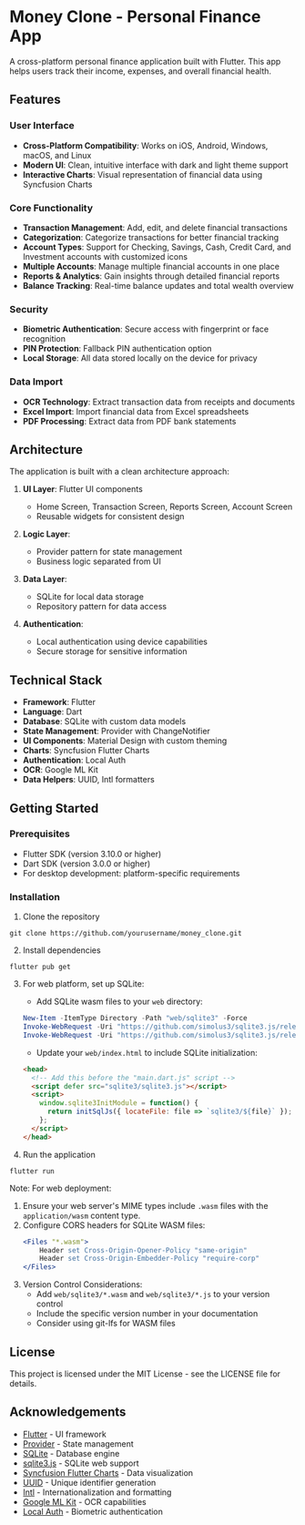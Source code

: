 # Money Clone - Personal Finance App

A cross-platform personal finance application built with Flutter. This app helps users track their income, expenses, and overall financial health.

## Features

### User Interface
- **Cross-Platform Compatibility**: Works on iOS, Android, Windows, macOS, and Linux
- **Modern UI**: Clean, intuitive interface with dark and light theme support
- **Interactive Charts**: Visual representation of financial data using Syncfusion Charts

### Core Functionality
- **Transaction Management**: Add, edit, and delete financial transactions
- **Categorization**: Categorize transactions for better financial tracking
- **Account Types**: Support for Checking, Savings, Cash, Credit Card, and Investment accounts with customized icons
- **Multiple Accounts**: Manage multiple financial accounts in one place
- **Reports & Analytics**: Gain insights through detailed financial reports
- **Balance Tracking**: Real-time balance updates and total wealth overview

### Security
- **Biometric Authentication**: Secure access with fingerprint or face recognition
- **PIN Protection**: Fallback PIN authentication option
- **Local Storage**: All data stored locally on the device for privacy

### Data Import
- **OCR Technology**: Extract transaction data from receipts and documents
- **Excel Import**: Import financial data from Excel spreadsheets
- **PDF Processing**: Extract data from PDF bank statements

## Architecture

The application is built with a clean architecture approach:

1. **UI Layer**: Flutter UI components
   - Home Screen, Transaction Screen, Reports Screen, Account Screen
   - Reusable widgets for consistent design

2. **Logic Layer**: 
   - Provider pattern for state management
   - Business logic separated from UI

3. **Data Layer**:
   - SQLite for local data storage
   - Repository pattern for data access

4. **Authentication**:
   - Local authentication using device capabilities
   - Secure storage for sensitive information

## Technical Stack

- **Framework**: Flutter
- **Language**: Dart
- **Database**: SQLite with custom data models
- **State Management**: Provider with ChangeNotifier
- **UI Components**: Material Design with custom theming
- **Charts**: Syncfusion Flutter Charts
- **Authentication**: Local Auth
- **OCR**: Google ML Kit
- **Data Helpers**: UUID, Intl formatters

## Getting Started

### Prerequisites
- Flutter SDK (version 3.10.0 or higher)
- Dart SDK (version 3.0.0 or higher)
- For desktop development: platform-specific requirements

### Installation
1. Clone the repository
```
git clone https://github.com/yourusername/money_clone.git
```

2. Install dependencies
```
flutter pub get
```

3. For web platform, set up SQLite:
   - Add SQLite wasm files to your `web` directory:
   ```powershell
   New-Item -ItemType Directory -Path "web/sqlite3" -Force
   Invoke-WebRequest -Uri "https://github.com/simolus3/sqlite3.js/releases/latest/download/sqlite3.wasm" -OutFile "web/sqlite3/sqlite3.wasm"
   Invoke-WebRequest -Uri "https://github.com/simolus3/sqlite3.js/releases/latest/download/sqlite3.js" -OutFile "web/sqlite3/sqlite3.js"
   ```
   
   - Update your `web/index.html` to include SQLite initialization:
   ```html
   <head>
     <!-- Add this before the "main.dart.js" script -->
     <script defer src="sqlite3/sqlite3.js"></script>
     <script>
       window.sqlite3InitModule = function() {
         return initSqlJs({ locateFile: file => `sqlite3/${file}` });
       };
     </script>
   </head>
   ```

4. Run the application
```
flutter run
```

Note: For web deployment:
1. Ensure your web server's MIME types include `.wasm` files with the `application/wasm` content type.
2. Configure CORS headers for SQLite WASM files:
   ```apache
   <Files "*.wasm">
       Header set Cross-Origin-Opener-Policy "same-origin"
       Header set Cross-Origin-Embedder-Policy "require-corp"
   </Files>
   ```
3. Version Control Considerations:
   - Add `web/sqlite3/*.wasm` and `web/sqlite3/*.js` to your version control
   - Include the specific version number in your documentation
   - Consider using git-lfs for WASM files

## License

This project is licensed under the MIT License - see the LICENSE file for details.

## Acknowledgements

- [Flutter](https://flutter.dev/) - UI framework
- [Provider](https://pub.dev/packages/provider) - State management
- [SQLite](https://www.sqlite.org/) - Database engine
- [sqlite3.js](https://github.com/simolus3/sqlite3.js) - SQLite web support
- [Syncfusion Flutter Charts](https://www.syncfusion.com/flutter-widgets) - Data visualization
- [UUID](https://pub.dev/packages/uuid) - Unique identifier generation
- [Intl](https://pub.dev/packages/intl) - Internationalization and formatting
- [Google ML Kit](https://developers.google.com/ml-kit) - OCR capabilities
- [Local Auth](https://pub.dev/packages/local_auth) - Biometric authentication
